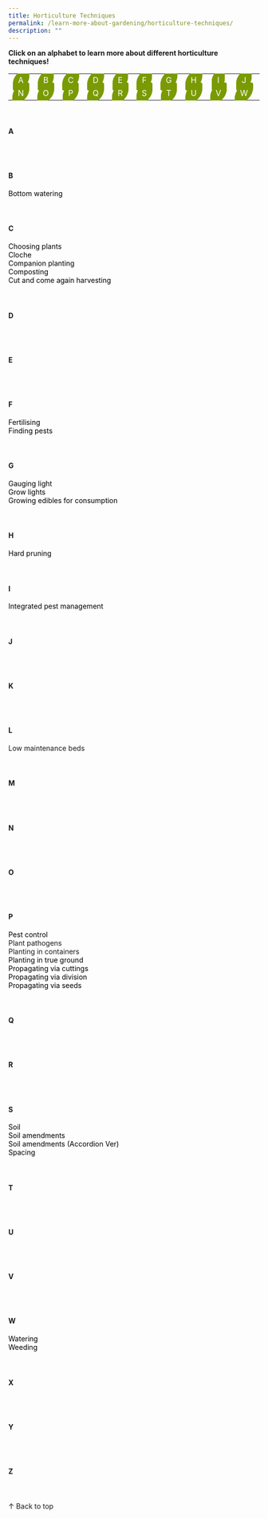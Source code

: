 ```yaml
---
title: Horticulture Techniques
permalink: /learn-more-about-gardening/horticulture-techniques/
description: ""
---
```

<style>
	.body a:link, a:visited {
		color: black;
		text-decoration:none;
	}
	
	table a:link {
		color:white;
	}
	
	table {
		text-align: center;
	}
	
	.button-leaf {
	  background-color: #7a9a01;
	  border: 1px solid #7a9a01;
  	padding:10px;
	  border-radius: 95px 11px;
	  transform: rotate(deg);
    display:in-line;
	  color: white !important; 
  	text-decoration: none !important; 
  	justify-content: center; 
	}
</style>

<a id="top"></a>
<strong>Click on an alphabet to learn more about different horticulture techniques!</strong>
<table>
	<tbody>
		<tr>
		<td style="width:0; border-bottom:0px"><a class="button-leaf" href="#a">A</a></td>
		<td style="width:0; border-bottom:0px"><a class="button-leaf" href="#b">B</a></td>
		<td style="width:0; border-bottom:0px"><a class="button-leaf" href="#c">C</a></td>
		<td style="width:0; border-bottom:0px"><a class="button-leaf" href="#d">D</a></td>
		<td style="width:0; border-bottom:0px"><a class="button-leaf" href="#e">E</a></td>
		<td style="width:0; border-bottom:0px"><a class="button-leaf" href="#f">F</a></td>
		<td style="width:0; border-bottom:0px"><a class="button-leaf" href="#g">G</a></td>
		<td style="width:0; border-bottom:0px"><a class="button-leaf" href="#h">H</a></td>
		<td style="width:0; border-bottom:0px"><a class="button-leaf" href="#i">I</a></td>
		<td style="width:0; border-bottom:0px"><a class="button-leaf" href="#j">J</a></td>
		<td style="width:0; border-bottom:0px"><a class="button-leaf" href="#k">K</a></td>
		<td style="width:0; border-bottom:0px"><a class="button-leaf" href="#l">L</a></td>
		<td style="width:0; border-bottom:0px"><a class="button-leaf" href="#m">M</a></td>
	</tr>
		<tr>
		<td style="width:0; border-bottom:0px"><a class="button-leaf" href="#n">N</a></td>
		<td style="width:0; border-bottom:0px"><a class="button-leaf" href="#o">O</a></td>
		<td style="width:0; border-bottom:0px"><a class="button-leaf" href="#p">P</a></td>
		<td style="width:0; border-bottom:0px"><a class="button-leaf" href="#q">Q</a></td>
		<td style="width:0; border-bottom:0px"><a class="button-leaf" href="#r">R</a></td>
		<td style="width:0; border-bottom:0px"><a class="button-leaf" href="#s">S</a></td>
		<td style="width:0; border-bottom:0px"><a class="button-leaf" href="#t">T</a></td>
		<td style="width:0; border-bottom:0px"><a class="button-leaf" href="#u">U</a></td>
		<td style="width:0; border-bottom:0px"><a class="button-leaf" href="#v">V</a></td>
		<td style="width:0; border-bottom:0px"><a class="button-leaf" href="#w">W</a></td>
		<td style="width:0; border-bottom:0px"><a class="button-leaf" href="#x">X</a></td>
		<td style="width:0; border-bottom:0px"><a class="button-leaf" href="#y">Y</a></td>
		<td style="width:0; border-bottom:0px"><a class="button-leaf" href="#z">Z</a></td>
	</tr>
</tbody></table>
<br>

<section class="body">
<h4 id="a">A</h4>
	<br><br>
</section>

<section class="body">
<h4 id="b">B</h4>
	<a href="/page-index/horticulture-techniques/bottom-watering/">Bottom watering</a><br>
	 <br><br>
</section>

<section class="body">
<h4 id="c">C</h4>
<a href="https://staging.dmhtu0pi4p9u7.amplifyapp.com/page-index/horticulture-techniques/choosingplants/">Choosing plants</a>
	<br>
	<a href="/page-index/horticulture-techniques/cloches/">Cloche</a>
	<br>
<a href="/page-index/horticulture-techniques/companionplanting">Companion planting</a>
	<br>
<a href="/page-index/horticulture-techniques/composting/">Composting</a>
	<br>
<a href="/page-index/horticulture-techniques/cut-and-come-again/">Cut and come again harvesting</a><br>
	 <br><br>
</section>

<section class="body">
<h4 id="d">D</h4>
	<br><br>
</section>

<section class="body">
<h4 id="e">E</h4>
	<br><br>
</section>

<section class="body">
<h4 id="f">F</h4>
	<a href="/page-index/horticulture-techniques/fertilising/">Fertilising</a><br>
	<a href="/page-index/horticulture-techniques/finding-pests/">Finding pests</a><br>
	<br><br>
</section>

<section class="body">
<h4 id="g">G</h4>
<a href="https://staging.dmhtu0pi4p9u7.amplifyapp.com/page-index/horticulture-techniques/gauging-light/">Gauging light</a><br>
<a href="https://staging.dmhtu0pi4p9u7.amplifyapp.com/page-index/horticulture-techniques/growlights">Grow lights</a><br>
	<a href="/page-index/horticulture-techniques/harvesting-hygiene/">Growing edibles for consumption</a><br>
<br><br>
</section>

<section class="body">
<h4 id="h">H</h4>
<a href="https://staging.dmhtu0pi4p9u7.amplifyapp.com/page-index/horticulture-techniques/pruning">Hard pruning</a><br>
	<br><br>
</section>

<section class="body">
<h4 id="i">I</h4>
	<a href="/page-index/horticulture-techniques/ipm">Integrated pest management</a><br>
	<br><br>
</section>

<section class="body">
<h4 id="j">J</h4>
	<br><br>
	</section>

<section class="body">
<h4 id="k">K</h4>
<br><br>
</section>

<section class="body">
<h4 id="l">L</h4>
Low maintenance beds<br>
<br><br>
</section>

<section class="body">
<h4 id="m">M</h4>
	<br><br>
</section>

<section class="body">
<h4 id="n">N</h4>
<br><br>
	</section>
	
<section class="body">
<h4 id="o">O</h4>
<br><br>
</section>

<section class="body">
<h4 id="p">P</h4>
	<a href="/page-index/horticulture-techniques/pest-control/">Pest control</a><br>
Plant pathogens<br>
Planting in containers<br>
	<a href="/page-index/horticulture-techniques/true-ground/">Planting in true ground</a><br>
<a href="/page-index/horticulture-techniques/propagatingcuttings">Propagating via cuttings</a><br>
<a href="/page-index/horticulture-techniques/propagatingdivision">Propagating via division</a><br>
<a href="/page-index/horticulture-techniques/propagatingseed">Propagating via seeds</a><br>
<br><br>
</section>

<section class="body">
<h4 id="q">Q</h4>
<br><br>
	</section>
	
<section class="body">
<h4 id="r">R</h4>
	<br><br>
</section>

<section class="body">
<h4 id="s">S</h4>
	<a href="/page-index/horticulture-techniques/soil/">Soil</a><br>
	<a href="/page-index/horticulture-techniques/soil-amendments/">Soil amendments</a><br>
	<a href="/page-index/horticulture-techniques/soil-amendments-2/">Soil amendments (Accordion Ver)</a><br>
	<a href="/page-index/horticulture-techniques/plant-spacing/">Spacing</a><br>
<br><br>
</section>

<section class="body">
<h4 id="t">T</h4>
	<br><br>
</section>

<section class="body">
<h4 id="u">U</h4>
	<br><br>
	</section>

<section class="body">
<h4 id="v">V</h4>
	<br><br>
	</section>
	
<section class="body">
<h4 id="w">W</h4>
	<a href="/page-index/horticulture-techniques/watering/">Watering</a><br>
	<a href="/page-index/horticulture-techniques/weeding/">Weeding</a><br>
	<br><br>
	</section>

<section class="body">
<h4 id="x">X</h4>
	<br><br>
	</section>
	
<section class="body">
<h4 id="y">Y</h4>
	<br><br>
	</section>
	
<section class="body">
<h4 id="z">Z</h4>
	<br><br>
	</section>
	
<div class="float-buttons">
	<div style="position:relative;" class="inner-wrapper-sticky">
  <a style="text-decoration:none" class="float-buttons left" href="#top">↑ Back to top</a>
	</div>
	</div>
